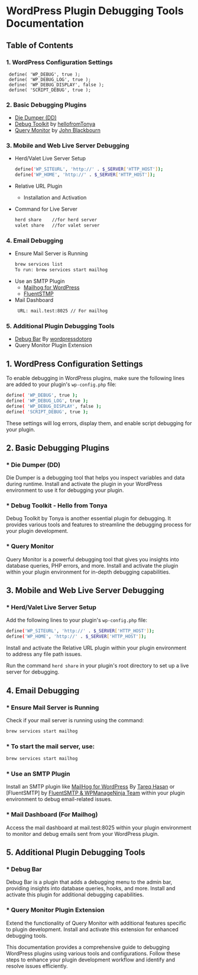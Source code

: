 # WordPress Plugin Debugging Tools Documentation
## Table of Contents
### 1. WordPress Configuration Settings
     define( 'WP_DEBUG', true );
     define( 'WP_DEBUG_LOG', true );
     define( 'WP_DEBUG_DISPLAY', false );
     define( 'SCRIPT_DEBUG', true );
### 2. Basic Debugging Plugins
  *  [Die Dumper (DD)](https://github.com/adreastrian/dd)
  *  [Debug Toolkit](https://wordpress.org/plugins/debug-toolkit/) by [hellofromTonya](https://knowthecode.io/)
  *  [Query Monitor](https://wordpress.org/plugins/query-monitor/) by [John Blackbourn](https://querymonitor.com/)
### 3. Mobile and Web Live Server Debugging
  * Herd/Valet Live Server Setup
     ```bash
     define('WP_SITEURL', 'http://' . $_SERVER['HTTP_HOST']);
     define('WP_HOME', 'http://' . $_SERVER['HTTP_HOST']);
     ```

  * Relative URL Plugin
     * Installation and Activation

  * Command for Live Server
      ```bash
      herd share    //for herd server
      valet share   //for valet server
      ```
### 4. Email Debugging
   * Ensure Mail Server is Running
       ```bash
       brew services list
       To run: brew services start mailhog
       ```
   * Use an SMTP Plugin 
     * [Mailhog for WordPress](https://wordpress.org/plugins/wp-mailhog-smtp/)
     * [FluentSTMP](https://wordpress.org/plugins/fluent-smtp/)
   * Mail Dashboard
     ```bash
      URL: mail.test:8025 // For mailhog
     ```
### 5. Additional Plugin Debugging Tools
   * [Debug Bar](https://wordpress.org/plugins/debug-bar/) By [wordpressdotorg](https://wordpress.org/)
   * Query Monitor Plugin Extension 


## 1. WordPress Configuration Settings
To enable debugging in WordPress plugins, make sure the following lines are added to your plugin's ``wp-config.php`` file:
```bash
define( 'WP_DEBUG', true );
define( 'WP_DEBUG_LOG', true );
define( 'WP_DEBUG_DISPLAY', false );
define( 'SCRIPT_DEBUG', true );
```

These settings will log errors, display them, and enable script debugging for your plugin.


## 2. Basic Debugging Plugins
### * Die Dumper (DD)
Die Dumper is a debugging tool that helps you inspect variables and data during runtime. Install and activate the plugin in your WordPress environment to use it for debugging your plugin.
### * Debug Toolkit - Hello from Tonya
Debug Toolkit by Tonya is another essential plugin for debugging. It provides various tools and features to streamline the debugging process for your plugin development.
### * Query Monitor
Query Monitor is a powerful debugging tool that gives you insights into database queries, PHP errors, and more. Install and activate the plugin within your plugin environment for in-depth debugging capabilities.


## 3. Mobile and Web Live Server Debugging
### * Herd/Valet Live Server Setup
Add the following lines to your plugin's ``wp-config.php`` file:
```bash
define('WP_SITEURL', 'http://' . $_SERVER['HTTP_HOST']);
define('WP_HOME', 'http://' . $_SERVER['HTTP_HOST']);
```
Install and activate the Relative URL plugin within your plugin environment to address any file path issues.

Run the command ``herd share`` in your plugin's root directory to set up a live server for debugging.


## 4. Email Debugging
### * Ensure Mail Server is Running
Check if your mail server is running using the command:
```bash
brew services start mailhog
```
### * To start the mail server, use:
```bash
brew services start mailhog
```

### * Use an SMTP Plugin
Install an SMTP plugin like [MailHog for WordPress](https://wordpress.org/plugins/wp-mailhog-smtp/) By [Tareq Hasan](https://tareq.co) or [FluentSMTP] by [FluentSMTP & WPManageNinja Team](https://fluentsmtp.com) within your plugin environment to debug email-related issues.

### * Mail Dashboard (For Mailhog)
Access the mail dashboard at mail.test:8025 within your plugin environment to monitor and debug emails sent from your WordPress plugin.


## 5. Additional Plugin Debugging Tools
### * Debug Bar
Debug Bar is a plugin that adds a debugging menu to the admin bar, providing insights into database queries, hooks, and more. Install and activate this plugin for additional debugging capabilities.
### * Query Monitor Plugin Extension
Extend the functionality of Query Monitor with additional features specific to plugin development. Install and activate this extension for enhanced debugging tools.

This documentation provides a comprehensive guide to debugging WordPress plugins using various tools and configurations. Follow these steps to enhance your plugin development workflow and identify and resolve issues efficiently.

